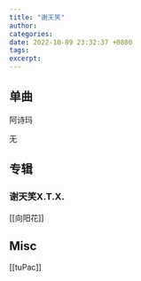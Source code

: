 ```yaml
---
title: "谢天笑"
author: 
categories: 
date: 2022-10-09 23:32:37 +0800
tags: 
excerpt: 
---
```




## 单曲

阿诗玛

无


## 专辑

### 谢天笑X.T.X.

[[向阳花]]




## Misc

[[tuPac]]

